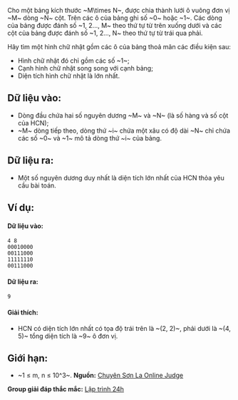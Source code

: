 Cho một bảng kích thước ~M\times N~, được chia thành lưới ô vuông đơn vị ~M~ dòng ~N~ cột. Trên các ô của bảng ghi số ~0~ hoặc ~1~. Các dòng của bảng được đánh số ~1, 2..., M~ theo thứ tự từ trên xuống dưới và các cột của bảng được đánh số ~1, 2..., N~ theo thứ tự từ trái qua phải.

Hãy tìm một hình chữ nhật gồm các ô của bảng thoả mãn các điều kiện sau:
- Hình chữ nhật đó chỉ gồm các số ~1~;
- Cạnh hình chữ nhật song song với cạnh bảng;
- Diện tích hình chữ nhật là lớn nhất.

## Dữ liệu vào:
- Dòng đầu chứa hai số nguyên dương ~M~ và ~N~ (là số hàng và số cột của HCN);
- ~M~ dòng tiếp theo, dòng thứ ~i~ chứa một xâu có độ dài ~N~ chỉ chứa các số ~0~ và ~1~ mô tả dòng thứ ~i~ của bảng.

## Dữ liệu ra:
- Một số nguyên dương duy nhất là diện tích lớn nhất của HCN thỏa yêu cầu bài toán.

## Ví dụ:
#### Dữ liệu vào:
```
4 8
00010000
00111000
11111110
00111000
```

#### Dữ liệu ra:
```
9
```

#### Giải thích:
- HCN có diện tích lớn nhất có tọa độ trái trên là ~(2, 2)~, phải dưới là ~(4, 5)~ tổng diện tích là ~9~ ô đơn vị.

## Giới hạn:
- ~1 ≤ m, n ≤ 10^3~.
**Nguồn:** [Chuyên Sơn La Online Judge](http://csloj.ddns.net/)

**Group giải đáp thắc mắc:** [Lập trình 24h](https://www.facebook.com/groups/1386904321519984)